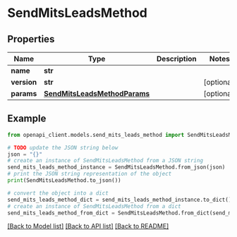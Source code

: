 # SendMitsLeadsMethod


## Properties

Name | Type | Description | Notes
------------ | ------------- | ------------- | -------------
**name** | **str** |  | 
**version** | **str** |  | [optional] 
**params** | [**SendMitsLeadsMethodParams**](SendMitsLeadsMethodParams.md) |  | [optional] 

## Example

```python
from openapi_client.models.send_mits_leads_method import SendMitsLeadsMethod

# TODO update the JSON string below
json = "{}"
# create an instance of SendMitsLeadsMethod from a JSON string
send_mits_leads_method_instance = SendMitsLeadsMethod.from_json(json)
# print the JSON string representation of the object
print(SendMitsLeadsMethod.to_json())

# convert the object into a dict
send_mits_leads_method_dict = send_mits_leads_method_instance.to_dict()
# create an instance of SendMitsLeadsMethod from a dict
send_mits_leads_method_from_dict = SendMitsLeadsMethod.from_dict(send_mits_leads_method_dict)
```
[[Back to Model list]](../README.md#documentation-for-models) [[Back to API list]](../README.md#documentation-for-api-endpoints) [[Back to README]](../README.md)


